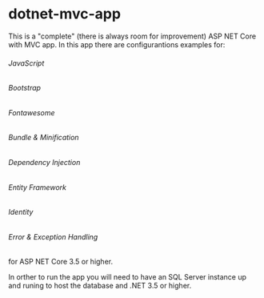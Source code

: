 # dotnet-mvc-app

This is a "complete" (there is always room for improvement) ASP NET Core with MVC app.
In this app there are configurantions examples for:

###### JavaScript
###### Bootstrap
###### Fontawesome
###### Bundle & Minification
###### Dependency Injection
###### Entity Framework
###### Identity
###### Error & Exception Handling

for ASP NET Core 3.5 or higher.

In orther to run the app you will need to have an SQL Server instance up and runing to host the database and .NET 3.5 or higher.
